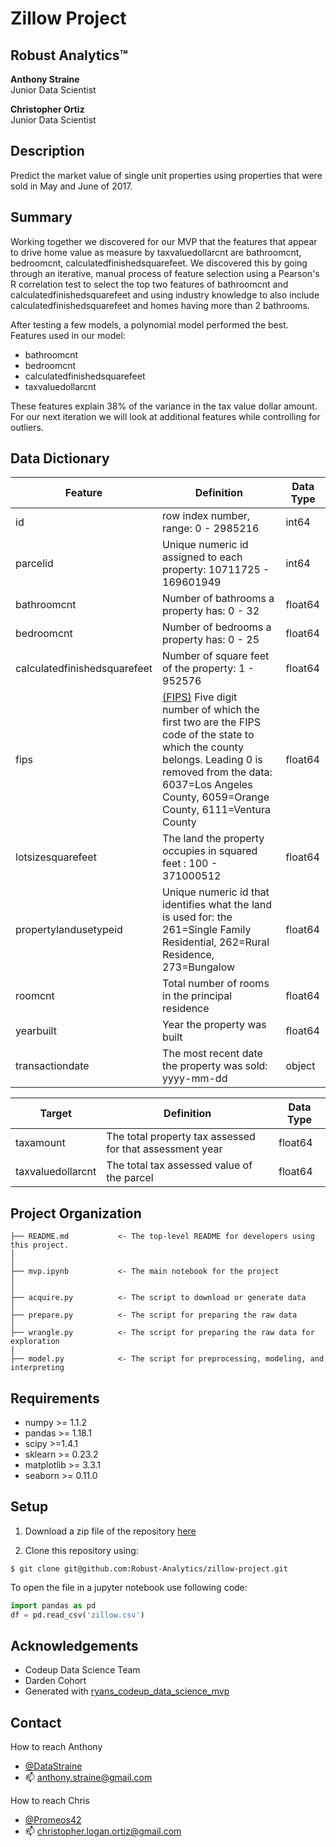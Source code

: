 # Zillow Project

## __Robust Analytics™__

__Anthony Straine__<br>
Junior Data Scientist

__Christopher Ortiz__<br>
Junior Data Scientist

## Description

Predict the market value of single unit properties using properties that were sold in May and June of 2017.

## Summary

Working together we discovered for our MVP that the features that appear to drive home value as measure by taxvaluedollarcnt are bathroomcnt, bedroomcnt, calculatedfinishedsquarefeet. We discovered this by going through an iterative, manual process of feature selection using a Pearson's R correlation test to select the top two features of bathroomcnt and calculatedfinishedsquarefeet and using industry knowledge to also include calculatedfinishedsquarefeet and homes having more than 2 bathrooms.

After testing a few models, a polynomial model performed the best. Features used in our model:
- bathroomcnt
- bedroomcnt
- calculatedfinishedsquarefeet
- taxvaluedollarcnt

These features explain 38% of the variance in the tax value dollar amount. For our next iteration we will look at additional features while controlling for outliers.

## Data Dictionary

| Feature | Definition | Data Type | 
| --- | --- | --- |
| id | row index number, range: 0 - 2985216 | int64 |
| parcelid | Unique numeric id assigned to each property: 10711725 - 169601949  | int64 |
| bathroomcnt | Number of bathrooms a property has: 0 - 32 | float64 | 
| bedroomcnt | Number of bedrooms a property has: 0 - 25  | float64 |
| calculatedfinishedsquarefeet | Number of square feet of the property: 1 - 952576 | float64 |
| fips | [(FIPS)](https://transition.fcc.gov/oet/info/maps/census/fips/fips.txt) Five digit number of which the first two are the FIPS code of the state to which the county belongs. Leading 0 is removed from the data: 6037=Los Angeles County, 6059=Orange County, 6111=Ventura County | float64 |
| lotsizesquarefeet |The land the property occupies in squared feet : 100 - 371000512 | float64 |
| propertylandusetypeid | Unique numeric id that identifies what the land is used for: the 261=Single Family Residential, 262=Rural Residence, 273=Bungalow | float64 |
| roomcnt | Total number of rooms in the principal residence | float64 |
| yearbuilt | Year the property was built | float64 |
| transactiondate| The most recent date the property was sold: yyyy-mm-dd | object |
 
| Target | Definition | Data Type |
| --- | --- | --- |
| taxamount | The total property tax assessed for that assessment year | float64 |
| taxvaluedollarcnt |The total tax assessed value of the parcel | float64 |


## Project Organization
```
├── README.md           <- The top-level README for developers using this project.
│
│
├── mvp.ipynb           <- The main notebook for the project
│
│
├── acquire.py          <- The script to download or generate data
│
├── prepare.py          <- The script for preparing the raw data
│
├── wrangle.py          <- The script for preparing the raw data for exploration
│
├── model.py            <- The script for preprocessing, modeling, and interpreting
```

## Requirements
- numpy >= 1.1.2
- pandas >= 1.18.1
- scipy >=1.4.1
- sklearn >= 0.23.2
- matplotlib >= 3.3.1
- seaborn >= 0.11.0

## Setup
1. Download a zip file of the repository [here](https://github.com/Robust-Analytics/zillow-project/archive/main.zip)

2. Clone this repository using:
```
$ git clone git@github.com:Robust-Analytics/zillow-project.git
```

To open the file in a jupyter notebook use following code:
``` python
import pandas as pd
df = pd.read_csv('zillow.csv')
```

## Acknowledgements
- Codeup Data Science Team
- Darden Cohort
- Generated with [ryans_codeup_data_science_mvp](https://github.com/RyanMcCall/-ryans_codeup_data_science_mvp)

## Contact
How to reach Anthony
- [@DataStraine](https://twitter.com/datastraine)
- 📫 anthony.straine@gmail.com

How to reach Chris
- [@Promeos42](https://twitter.com/Promeos42)
- 📫 christopher.logan.ortiz@gmail.com

